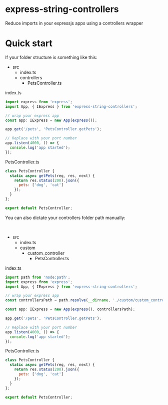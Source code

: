 # express-string-controllers

Reduce imports in your expressjs apps using a controllers wrapper

# Quick start

If your folder structure is something like this:
<br/>
- src
  - index.ts
  - controllers
    - PetsController.ts

index.ts
```js
import express from 'express';
import App, { IExpress } from 'express-string-controllers';

// wrap your express app
const app: IExpress = new App(express());

app.get('/pets', 'PetsController.getPets');

// Replace with your port number
app.listen(4000, () => {
  console.log('app started');
});
```

PetsController.ts
```js
class PetsController {
  static async getPets(req, res, next) {
    return res.status(200).json({
      pets: ['dog', 'cat']
    });
  }
};

export default PetsController;
```

You can also dictate your controllers folder path manually:

<br/>

- src
  - index.ts
  - custom
    - custom_controller
      - PetsController.ts
  
index.ts
```js
import path from 'node:path';
import express from 'express';
import App, { IExpress } from 'express-string-controllers';

// wrap your express app
const controllersPath = path.resolve(__dirname, './custom/custom_controller');

const app: IExpress = new App(express(), controllersPath);

app.get('/pets', 'PetsController.getPets');

// Replace with your port number
app.listen(4000, () => {
  console.log('app started');
});
```

PetsController.ts
```js
class PetsController {
  static async getPets(req, res, next) {
    return res.status(200).json({
      pets: ['dog', 'cat']
    });
  }
};

export default PetsController;
```

